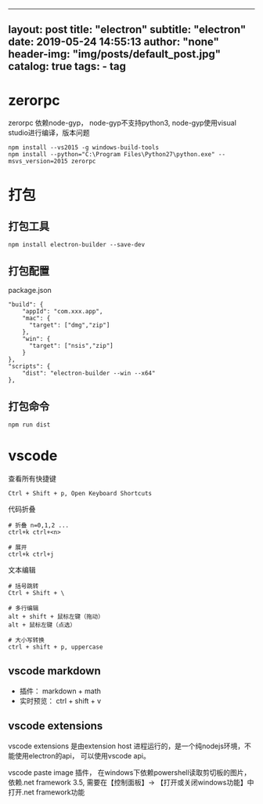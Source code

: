 
---
layout:     post
title:      "electron"
subtitle:   "electron"
date:       2019-05-24 14:55:13
author:     "none"
header-img: "img/posts/default_post.jpg"
catalog: true
tags:
    - tag
---

# zerorpc
zerorpc 依赖node-gyp， node-gyp不支持python3, node-gyp使用visual studio进行编译，版本问题
```
npm install --vs2015 -g windows-build-tools
npm install --python="C:\Program Files\Python27\python.exe" --msvs_version=2015 zerorpc
```

# 打包

## 打包工具
```
npm install electron-builder --save-dev
```

## 打包配置

package.json
```
"build": {
    "appId": "com.xxx.app",
    "mac": {
      "target": ["dmg","zip"]
    },
    "win": {
      "target": ["nsis","zip"]
    }
},
"scripts": {
    "dist": "electron-builder --win --x64"
},
```

## 打包命令

```
npm run dist
```

# vscode
查看所有快捷键
```
Ctrl + Shift + p, Open Keyboard Shortcuts
```

代码折叠
```
# 折叠 n=0,1,2 ...
ctrl+k ctrl+<n>

# 展开
ctrl+k ctrl+j
```

文本编辑
```
# 括号跳转
Ctrl + Shift + \

# 多行编辑
alt + shift + 鼠标左键（拖动）
alt + 鼠标左键（点选）

# 大小写转换
ctrl + shift + p, uppercase 
```

## vscode markdown
- 插件： markdown + math
- 实时预览： ctrl + shift + v


## vscode extensions

vscode extensions 是由extension host 进程运行的，是一个纯nodejs环境，不能使用electron的api， 可以使用vscode api。

vscode paste image 插件， 在windows下依赖powershell读取剪切板的图片，依赖.net framework 3.5, 需要在【控制面板】-> 【打开或关闭windows功能】中打开.net framework功能